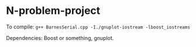 # N-problem-project

To compile: ```g++ BarnesSerial.cpp -I./gnuplot-iostream -lboost_iostreams```

Dependencies: Boost or something, gnuplot.